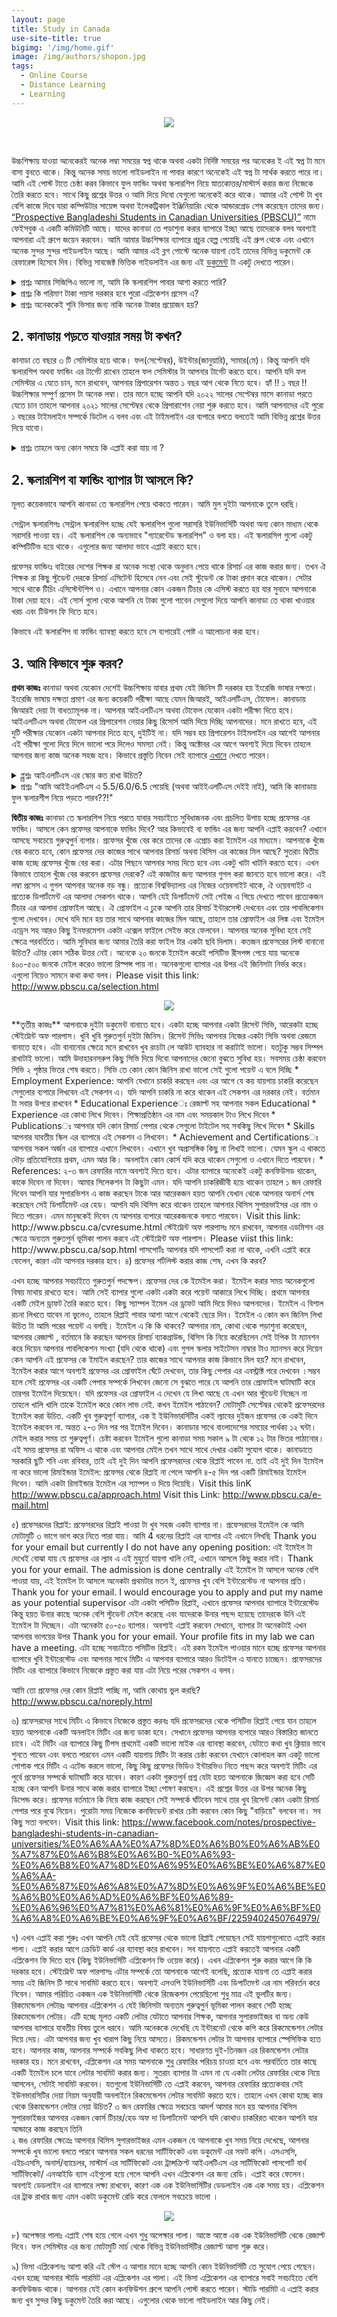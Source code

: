 ```yaml
---
layout: page
title: Study in Canada
use-site-title: true
bigimg: '/img/home.gif'
image: /img/authors/shopon.jpg
tags:
  - Online Course
  - Distance Learning
  - Learning
---
```



<p align="center">
  <img  src="/img/canada.png">
</p>
<!-- ![Online Course](/img/online_resized.jpg)<br/> -->
<br/>

উচ্চশিক্ষায় যাওয়া অনেকেরই অনেক লম্বা সময়ের স্বপ্ন থাকে অথবা একটা নির্দিষ্ট সময়ের পর অনেকের ই এই স্বপ্ন টা মনে বাসা বুনতে থাকে। কিন্তু অনেক সময় ভালো গাইডলাইন না পাবার কারণে অনেকেই এই স্বপ্ন টা সার্থক করতে পারে না। আমি এই পোস্ট টাতে চেষ্ঠা করব কিভাবে ফুল ফান্ডিং অথবা স্কলারশিপ নিয়ে স্নাতকোত্তর/মাস্টার্স করার জন্য নিজেকে তৈরি করতে হবে। সাথে কিছু প্রশ্নের উত্তর ও আমি দিয়ে দিবো যেগুলো অনেকেই করে থাকে। আমার এই পোস্ট টা খুব বেশি কাজে দিবে যারা কম্পিউটার সায়েন্স অথবা ইলেকট্রিকাল ইঞ্জিনিয়ারিং থেকে আন্ডারগ্রেড শেষ করেছেন তাদের জন্য। [“Prospective Bangladeshi Students in Canadian Universities (PBSCU)”](https://www.facebook.com/groups/BSAAC) নামে ফেইসবুক এ একটি কমিউনিটি আছে। যাদের কানাডা তে পড়াশুনা করার ব্যাপারে ইচ্ছা আছে তাদেরকে বলব অবশ্যই আপনারা এই গ্রুপে জয়েন করবেন। আমি আমার উচ্চশিক্ষার ব্যাপারে প্রচুর হেল্প পেয়েছি এই গ্রুপ থেকে এবং এখানে অনেক সুন্দর সুন্দর গাইডলাইন আছে। আমি আমার এই ব্লগ পোস্টে অনেক যায়গা তেই তাদের বিভিন্ন ডকুমেন্ট কে রেফারেন্স হিসেবে দিব। বিভিন্ন সাবজেক্ট ভিত্তিক গাইডলাইন এর জন্য এই [ডকুমেন্ট](http://www.pbscu.ca/graduate.html) টা একটু দেখতে পারেন। 

<details>
<summary>প্রশ্নঃ আমার সিজিপিএ ভালো না, আমি কি স্কলারশিপ পাবার আশা করতে পারি? 
</summary>
<p>This portion has been written by Dr. Abdullah Al Maruf (University of Toronto). Collected from <a href="http://www.pbscu.ca/faq.html">PBSCU</a>. </p> 
গ্রুপ এ প্রতিদিন ই কিছু কমন প্রশ্ন আসে, যেমনঃ
<ul>
<li> আমার CGPA কম, আমি কি কানাডাতে ফান্ড সহ পড়তে পারবো না? </li>
<li> আমার কোন পাব্লিসড পেপার নেই, আমি কি কানাডাতে ফান্ড সহ পড়তে পারবো না?</li>
</ul>

<p> এই প্রশ্ন গুলির উত্তর আমি খুব সর্ট এ বুজিয়ে বলবো। আশা করি এই পোস্ট পড়ার পর এই বিষয়ে আপনাকে আর পোস্ট দিতে হবে না।  এই পোস্টটি বাংলা এবং English দুইটা ভাষা ব্যাবহার করে লেখা। বাংলা বানান ভুল থাকতে পারে। </p>
<p>What makes you a perfect candidate for a graduate student position (funded and thesis-based) in Canada?</p>
<ol>
<li>CGPA:</li>
এইটা খুব একটা জরুরী বিষয় না আবার ফেলে দেয়ার মতোও না। যে স্টুডেন্টটা দিন রাত কষ্ট করে ভালো CGPA তুলেছে, আর যে তুলতে পারে নাই তাদের একদম সেইম ভাবা ঠিক না। ভালো CGPA থাকলে প্রোফেসররা বুঝে আপনি গ্রাড স্টুডেন্ট কোর্সওয়ার্ক এ ভালো করবেন। কোর্সওয়ার্ক নর্থ অ্যামেরিকা এর গ্রাড লেভেল এ অনেক গুরুত্বপূর্ণ। আপনি যেয়ে কোর্স এ ফেল করলে আপনার যেমন লজ্জা প্রোফেসার এর ও একই রকম লজ্জা। 
তবে এই বিষয় এ কিছু টিপস মেনে চলুনঃ 
<ul>
<li> In Bangladesh, different universities use different grading systems (% is not the same). Universities in Canada, use their own system (which they do not disclose always) to calculate your CGPA. Generally, if you have a CGPA 3.0 out of 4.0 scare, you are good to go. </li>
<li> CGPA 3.0 is same as CGPA 4.0, if you do not have any other qualifications (which I will be discussing next).</li>
<li> Some of you may have a low CGPA like 2.5-2.9. This can happen and this low CGPA does not disqualify you to apply for a funded, thesis-based program. If you have a low CGPA, read the next part of this writing. >> If you are from the marks-based program, a first-class (more than) 60% is good enough.</li>
</ul>
<li>রিসার্চ প্রোফ্রাইল </li>
আপনি যদি গবেষণা করতে চান, একটি Cut-Off CGPA (ধরেন ৩.০) এর পর প্রোফেসর বা ভর্তি কমিটি আপনার CGPA নিয়ে আর গুতাবে না। আপনাকে সে টাকা দেবে গবেষণা করার জন্য তাই তার নেক্সট টার্গেট থাকবে আপনি তার গ্রুপ এ কতোটা কার্যকরী হবেন। অনেক প্রফেসার experienced স্টুডেন্ট চায়, কারন এতে দ্রুতি তার কাজ আগাবে। আবার অনেকে একদম ফ্রেশ (কাজ করতে সদা উৎসাহী) খুজে বেড়ায়। কারন ফ্রেশরা বেশি কথা না বলে বেশি কামলা দেবে।
এই বিষয় এ কিছু টিপস মেনে চলুনঃ <br/>
    <ul>
        <li> আপানার যদি সুপার প্রোফাইল না হয়, তবে সরাসরি ফাইল সাবমিট করে কোন লাভ নাই। (তবে অনেক প্রোগ্রাম সরাসরি আপ্পলাই করতে বলে, কিন্তু তাদের সংখ্যা নগণ্য। </li>
        <li> প্রফেসার মেনেজ করুন। কিভাবে ইমেইল করবেন গ্রুপ এ এই বেপারে ফাইল আছে, পড়ুন। প্রোফেসার কাছে আপানার দুইটা জিনিশ খুব গুরুত্বপূর্ণ - এই স্টুডেন্ট তাকে উদ্দেশ্য করে ইমেইলটা করেছে নাকি গণ মেইল! দ্বিতীয়ত, স্টুডেন্ট টা কি পরিমান প্রফ এর ফিল্ড এ কাজ করেছে বা তার ফিল্ড এ কাজ করতে highly motivated কিনা। </li>
        <li> Research experience does not mean published papers. In you CV, you must mention what type of research that you did, what techniques that you know and what research output is published or in progress (e.g., is there any paper that you submitted, any conference paper, any thing that you wrote by yourself that reflects your writing skills?). A fully published paper is not necessary for admission.</li>
        <li> Scientific Writing skill in English is very important. You could be a very good writer in English but scientific writing is not the same as general writing. Your e-mail and SOPs will reflect that skills - How to communicate with an academic researcher. "Hi Bro" should definitely be avoided. An IELTS score (whether university requires it or not or more than 7.5 will impress a professor whose work needs a good English writer). </li>
        <li> If you do not have any research experience, try convincing professors by showing your motivation to the field. In this case, your concept must be clear during e-mail conversations as well as skype interviews. >> Over-qualification is a problem. Most professors will not consider someone for a M.Sc. with a PhD level experiences. Because they know these people may be difficult to control. </li>
    </ul>
</ol>
শেষ কথা হল, "২" টা খুব গুরুত্বপূর্ণ। "২" তে ভালো করে আপনি low CGPA সমস্যা দূর করতে পারবেন। 
N.B. Whether you graduated from a public or a private university, does not matter for thesis-based research. 
</details>

<details>
<summary>প্রশ্নঃ কি পরিমাণ টাকা পয়সা দরকার হবে পুরো এপ্লিকেশন প্রসেস এ? 
</summary>
আমি একটা মোটামুটি একটা সারাংশ দিচ্ছি সম্পুর্ন খরচের <br/>
1. আইএলটিএসঃ ১৯০০০ টাকা <br/>
2. এপ্লিকেশন খরচঃ ৯০০০ টাকা, যদি ৫ টা ইউনিভার্সিটি তে এপ্লাই করেন তাহলে ৪৫০০০ টাকা <br/>
3. ভিসা এপ্লিকেশন খরচঃ ১৫০০০ টাকা <br/>
4. ডকুমেন্ট পাঠানো + ভিসার ডকুমেন্ট প্রিপারেশন বাবদ খরচঃ ১০০০০ টাকা <br/>
5. মোট খরচঃ ১৯০০০ + ৪৫০০০ + ১৫০০০ + ১০০০০ = ৮৯ হাজার টাকা <br/>
হ্যাঁ, পরিমাণ টা একটু বেশি অনেকের জন্য। কিন্তু প্রসেস শুরু করার আগে এরকম একটা এমাউন্ট নিজের হাতে রেখে নেয়াটা ভালো। খরচ টা এক্স্যাক্ট না, শুধু মাত্র আপনাদের একটা আইডিয়া দেয়ার জন্য। <br/>
</details>

<details>
<summary>প্রশ্নঃ অনেককেই শুনি ভিসার জন্য নাকি অনেক টাকার প্রয়োজন হয়?  
</summary>
আপনি যদি সম্পুর্ন ফান্ডেড হন, তারপরো মাঝে মাঝে আপনার ৬-৭ লক্ষ টাকার একটা ব্যাঙ্ক একাউন্ট দেখাতে হয়। এটার ব্যাপারে এই [ডকুমেন্ট](https://www.facebook.com/notes/prospective-bangladeshi-students-in-canadian-universities/how-to-show-funding-for-student-visa/2013373195614590) এ খুব ভালো জানতে পারবেন। 
</details>





## 2. কানাডায় পড়তে যাওয়ার সময় টা কখন?

কানাডা তে বছরে ৩ টি সেমিস্টার হয়ে থাকে। ফল(সেপ্টেম্বর), উইন্টার(জানুয়ারি), সামার(মে)। কিন্তু আপনি যদি স্কলারশিপ অথবা ফান্ডিং এর টার্গেট রাখেন তাহলে ফল সেমিস্টার টা আপনার টার্গেট করতে হবে। আপনি যদি ফল সেমিস্টার এ যেতে চান, মনে রাখবেন, আপনার প্রিপারেশন অন্তত ১ বছর আগ থেকে নিতে হবে। হ্যাঁ !! ১ বছর !! উচ্চশিক্ষার সম্পুর্ণ প্রসেস টা অনেক লম্বা। তার মানে হচ্ছে আপনি যদি ২০২২ সালের সেপ্টেম্বর মাসে কানাডা পরতে যেতে চান তাহলে আপনার ২০২১ সালের সেপ্টেম্বর থেকে প্রিপারাশেন নেয়া শুরু করতে হবে। আমি আপনাদের এই পুরো ১ বছরের টাইমলাইন সম্পর্কে ডিটেল এ বলব এবং এই টাইমলাইন এর ব্যপারে বলতে বলতেই আমি বিভিন্ন প্রশ্নের উত্তর দিয়ে যাবো। 

<details>
<summary>প্রশ্নঃ তাহলে অন্য কোন সময়ে কি এপ্লাই করা যায় না ?  
</summary>
হ্যাঁ, ফল সেমিস্টার বাদে অন্যান্য সেমিস্টার এও আপনি যেতে পারেন, কিন্তু অন্যান্য সেমিস্টার এ ফান্ডিং এর পরিমাণ টা একটু কম থাকে, তাই ফল সেমিস্টার টাই সবচেয়ে ভালো। 
</details>

## 2. স্কলারশিপ বা ফান্ডিং ব্যাপার টা আসলে কি? 
মূলত কয়েকভাবে আপনি কানাডা তে স্কলারশিপ পেয়ে থাকতে পারেন। আমি মুল দুইটা আপনাকে তুলে ধরছি।

সেন্ট্রাল স্কলারশিপঃ সেন্ট্রাল স্কলারশিপ হচ্ছে যেই স্কলারশিপ গুলো সরাসরি ইউনিভার্সিটি অথবা অন্য কোন মাধ্যম থেকে সরাসরি পাওয়া হয়। এই স্কলারশিপ কে অন্যভাবে "গ্যারেন্টেড স্কলারশিপ" ও বলা হয়। এই স্কলারসিপ গুলো একটু কম্পিটিটিভ হয়ে থাকে। এগুলোর জন্য আলাদা ভাবে এপ্লাই করতে হবে।  

প্রফেসর ফান্ডিংঃ বাইরের দেশের শিক্ষক রা অনেক সংস্থা থেকে অনুদান পেয়ে থাকে রিসার্চ এর কাজ করার জন্য। তখন ঐ শিক্ষক রা কিছু স্টুডেন্ট দেরকে রিসার্চ এসিটেন্ট হিসেবে নেন এবং সেই স্টুডেন্ট কে টাকা প্রদান করে থাকেন। সেটার সাথে থাকে টিচিং এসিস্টেন্টশিপ ও। এখানে আপনার কোন একজন টিচার কে এসিস্ট করতে হয় যার সুবাদে আপনাকে টাকা দেয়া হবে। এই সোর্স গুলো থেকে আপনি যে টাকা গুলো পাবেন সেগুলো দিয়ে আপনি কানাডা তে থাকা খাওয়ার খরচ এবং টিউশন ফি দিতে হবে।  

কিভাবে এই স্কলারশিপ বা ফান্ডিং ব্যাবস্থা করতে হবে সে ব্যপারেই পোষ্ট এ আলোচনা করা হবে। 

## 3. আমি কিভাবে শুরু করব?

**প্রথম কাজঃ** কানাডা অথবা যেকোন দেশেই উচ্চশিক্ষায় যাবার প্রথম যেই জিনিস টি দরকার হয় ইংরেজি ভাষার দক্ষতা। ইংরেজি ভাষায় দক্ষতা প্রমাণ এর জন্য কয়েকটি পরীক্ষা আছে যেমন জিআরই, আইএলটিএস, টোফেল। কানাডায় জিআরই দেয়া টা বাধত্যামূলক না। আপনার আইএলটিএস অথবা টোফেল যেকোন একটা পরীক্ষা দিতে হবে। আইএলটিএস অথবা টোফেল এর প্রিপারেশন নেয়ার কিছু রিসোর্স আমি দিয়ে দিচ্ছি আপনাদের। মনে রাখতে হবে, এই দুটি পরীক্ষার যেকোন একটা আপনার দিতে হবে, দুইটিই না। যদি সম্ভব হয় প্রিপারেশন টাইমলাইন এর আগেই আপনার এই পরীক্ষা গুলো দিয়ে দিলে ভালো পরে দিলেও সমস্যা নেই। কিন্তু অক্টোবর এর আগে অবশ্যই দিয়ে দিবেন তাহলে আপনার জন্য কাজ অনেক সহজ হবে। কিভাবে প্রস্তুতি নিবেন সেই ব্যাপারে [এখানে](http://www.pbscu.ca/ieltsgre.html
) দেখতে পারেন।  

<details>
<summary>প্প্রশ্নঃ আইএলটিএস এর স্কোর কত রাখা উচিত? 

</summary>
ভালো ইউনিভারসিটি গুলোতে এডমিশন পেতে চাইলে কমপক্ষে ৭.০ রাখা উচিত। সাথে অবশ্যই কোন ব্যান্ড এ ৬.৫ এর কম পাওয়া যাবে না। বিভিন্ন ইউনিভারসিটির বিভিন্ন ধরনের রিকুয়ারমেন্ট থাকে। ওয়েবসাইট এ গেলেই পেয়ে যাবেন।  
</details>

<details>
<summary>প্রশ্নঃ "আমি আইইএলটিএস এ 5.5/6.0/6.5 পেয়েছি (অথবা আইইএলটিএস দেইই নাই), আমি কি কানাডায় ফুল স্কলারশীপ নিয়ে পড়তে পারব??!" </summary>

<p>
This portion has been written by Rakib Hussain, Master of Arts, Communications, Mount Saint Vincent University. Collected from <a href="http://www.pbscu.ca/faq.html">PBSCU</a>. </p>
<p>এডুকেশান এজেন্সিগুলা (পড়ুন দালাল) গুলা যতগুলা সর্বনাশ করসে তার মধ্যে সবচাইতে বড় সর্বনাশ, আমার মতে, হইল মানুষের মানসিকতার বারটা বাজানো। এদের প্রায় সব অ্যাডে থাকে "কানাডায়/আমেরিকায় স্কলারশিপসহ উচ্চশিক্ষা", আইইএলটিএস ছাড়া কানাডায় উচ্চশিক্ষা। আমার বিশ্বাস যারা উপরের প্রশ্নটা করে তারা এইসব দালালের অ্যাড দেখেই করে। ভাই, কে না চায় আরাম করে বসে বসে কানাডার মত দেশে একটা ১০০% স্কলারশিপ ম্যানেজ করে ফেলতে?! :P কিন্তু আগে বলেন তো, এতই সোজা? </p>

<p>অফেন্ড করার জন্যে বলতেসি না। এই ধরণের প্রশ্ন করার আগে নিজের পার্সোনাল অ্যাসেসমেন্ট একটু করেন। আপনি কি হয়ে গেসেন প্রিয় ভাই/বোন? আপনি লাইফে এমন কি করে উলটায়ে ফেলসেন যে একটা ইউনিভার্সিটি আপনার ৭০,০০০ ডলার এভারেজে টিউশান ফী মাফ করে দিবে? আপনার কি অ্যাচিভমেন্ট আছে একটা ইউনিভার্সিটি ডিগ্রী (মাস্টার্স এপ্লিক্যান্টদের জন্যে) আর গিপিএ পাইপ (ব্যাচেলর এপ্লিক্যান্টদের জন্যে) বাদে? আপনার আইএইএলটিএস এ নাই চোখে পড়ার মত স্কোর, আপনি জিআরই/জিম্যাট দিতে চান না কারণ অনেক কঠিন, আপনার নাই প্রফেশনাল এক্সপেরিয়েন্স, নাই রিলেভেন্ট এক্সট্রা কারিকুলার অ্যাকটিভিটিজ! আপনারে কি চেহারা দেখে স্কলারশিপ দিবে? </p>

<p>আমার এক জুনিয়র ইউএসএতে ফুল স্কলারশীপ নিয়ে পড়তে গেসে। এই ছেলে এমন প্রশ্ন করে নাই কোন গ্রুপে। সে গুগল করে করে দেখসে স্কলারশীপ যারা পায় তাদের এভারেজ প্রোফাইল। তারপরে নিজের প্রফাইল বিল্ড করসে। আইইএলটিএস এ হাই স্কোর তুলসে, স্যাট দিসে। পুরা কলেজ লাইফ জুড়ে একটার পরে একটা কম্পিটিশানে চ্যাম্পিয়ন হইসে। টিচারদের সাথে খাতির করে স্ট্রং রেকমেন্ডেশান পাইসে। প্রফাইল বিল্ড হবার পরে ইউনিভার্সিটিতে মেইল করসে, এপ্লাই করসে। তারপরে রেজাল্ট পাইসে। দুই/আড়াই বছরের টার্গেট রেখে ছেলেটা খাটসে।</br>
এই গ্রুপে অনেক সিনিয়র আছেন যারা ফুল ফান্ডিং এ মাস্টার্স করতে গেসেন। তাদের প্রফাইল দেখেন হল অফ ফেইমে। কোন না কোন একটা দিকে তারা সেই লেভেলের সাকসেসফুল। কেউ হয়ত জিআরই দেয় নাই, আইইএলটিএস এ সাড়ে ছয় কিন্তু তার রিসার্চ এক্সপেরিয়েন্স আউটস্ট্যান্ডিং। ইউনিভার্সিটি তারে ফুল ফান্ড দিয়ে নিয়ে গেছে জামাই আদর করে। এইগুলা হইসে ফলো করার জিনিস।</p>

<p>ভাই, কানাডার ইউনিভার্সিটি স্কলারশিপ কেন দিবে? তারা দিবে যদি মনে করে আপনি সেইটার যোগ্য। আপনি ফিউচারে পাশ করে ফাটায়ে ফেলবেন আর তাদের ইউনিভার্সিটির রেপুটেশান বাড়বে। আপনারে ফান্ডিং কেন দিবে? যদি মনে করে আপনি ইউনিভার্সিটিতে রিসার্চ করে ফাটায়ে দিবেন, যাতে করে ইউনিভার্সিটির রেপুটেশান বাড়বে। এছাড়া আর কোন কারণ নাই।</p>

<p>এইধরণের প্রশ্ন আমার কাছে বেশিরভাগ সময়ে আজাইরা লাগে। আমার বিশ্বাস বেশিরভাগ সিনিয়রের কাছেও বিরক্ত লাগে। তারা জাস্ট ইগনোর করে যায় কারণ তারা ব্যস্ত। কিন্তু আমরা ছোটখাট মানুষজন গ্রুপে মানুষকে হেল্প করার নিয়ত করে ঢুকে যদি দেখি পরপর তিন চারটা পোস্ট এইরকম উদ্ভট প্রশ্ন সহ যাদের প্রোফাইলে দেয়া আইআইটিতে অধ্যয়নরত, ওয়ার্ক্স এট ফেইসবুক অথবা বাপের হোটেলে খাই, তাইলে তো মেজাজ খারাপ হবারই কথা।</p>

<p>এখন হ্যাঁ, কেউ যদি বলে, "I got 7.5/+ in IELTS, above 85% in SAT, excellent ECA profile and other activities. Which university I should target to get partial/full scholarship in XXX subject?" তাইলে জিনিসটা ভ্যালিড। অথবা "Bachelor CGPA 3.xx, IELTS x.xx, research exp x years. I am interested in XXX subject. Do you think I can manage funding with this profile or I have to add more?" তাইলে এইটা একটা ভ্যালিড প্রশ্ন। সবাই লাফায়ে আসবে আনসার দিতে।</p>

<p>আপনার পকেটে টাকা আছে ২০,০০০। আপনি আইফোন এক্স কিনতে চান! এখন জিজ্ঞেস করতে পারেন যে আপনার ঠিক কত টাকা আরো লাগবে আইফোন এক্স কিনতে অথবা আইফোন এক্স বাদে অন্য কি কি ফোন আছে যেইটা এই টাকায় কেনা যায়? "আমার কাছে ২০,০০০ টাকা আছে, আমি কি আইফোন এক্স কিনতে পারব?"- প্রশ্নটা কেমন শোনায়?</p>

<p>পোস্টটা দেয়ার একটাই উদ্দেশ্য, স্কলারশিপ/ফান্ডিং এর ব্যাপারে যেই মিসকনসেপশান তৈরি হয়ে গেছে অলরেডি সেইটা ক্লিয়ার করা। "স্কলারশীপ/ফান্ডিং সহ উচ্চশিখ্যা, আপনি কোয়ালিফাইড হন বা না হন"- এইটাই দালালদের ট্র্যাপ। যেই জিনিস আপনি ডিসার্ভ করেন না, সেইটা যদি কেউ আপনারে একদম মুড়ির মত বিলায়ে দিতে আসে তাইলে সেইটা একটা ফাঁদ। আপনাকে তার জন্যে আগে জানতে হবে যে আপনি কোন লেভেলে আছেন। কানাডা/নর্থ আমেরিকা/ইয়োরোপ/অস্ট্রেলিয়াতে যাওয়া সবার স্বপ্ন। কিন্তু তারাই যায় যাদের বাপের একগাদা টাকা আছে অথবা তারাই যায় যারা লম্বা সময় ধরে ট্যাকটিকালি চিন্তা করে প্রিপারেশান নেয়।</p>

<p>একজন মানুষ দুই বছর ধরে প্রিপারেশান নিসে ফুল ফান্ডিং পাওয়ার আশায়, রাতের পর রাত জেগে পড়াশুনা করসে, কেউ কেউ চাকরি ছেড়ে পড়াশুনা করসে যেন প্রফেসর তার প্রফাইল দেখে ইমেইলের রিপ্লাই দিতে বাধ্য হয়। আর আপনি উইদাউট প্রিপারেশান এসে গরম ভাত খাইতে চাচ্ছেন, এই মাইন্ডসেট থেকে বাইর হন প্লীজ </p>

<p>(কিছু ক্ষেত্রে আপনার প্যারেন্টদের ও বের করেন)। দালালরা ঠিক এই অ্যাকিলিস হিলেই হিট করে!!! </p>

<p>আপনার প্রিপারেশান স্টার্ট করতে পারেন গ্রুপ ফাইল সেকশান দিয়ে। একবার এইটা পড়লে আর এইধরণের প্রশ্ন করা লাগবে না। http://www.pbscu.ca </p>

<p>কেউ অফেন্ডেড হয়ে গেলে কিছু করার নাই। আপনার ভালর জন্যেই বলা! এইসব গাধাগরু মার্কা প্রশ্ন শুধু আপনার ক্ষতি করবে না, যেই ছেলে মেয়ে ইন্টার ফার্স্ট ইয়ারে কিন্তু এই গ্রুপের মেম্বার হয়ে ফিউচার প্ল্যানিং করতেসে, তার মাইন্ডসেটেই ইম্প্যাক্ট করবে।
বুঝে শুনে প্রশ্ন করলে রাতের ২/৩টা বাজেও আনসার পাবেন :P প্রমিজ! বেস্ট অফ লাক ফর ইয়োর এক্সপ্লোরেশান! </p>
</details>


**দ্বিতীয় কাজঃ** কানাডা তে স্কলারশিপ নিয়ে পরতে যাবার সবচাইতে  সুবিধাজনক এবং প্রচলিত উপায় হচ্ছে প্রফেসর এর ফান্ডিং। আসলে কেন প্রফেসর আপনাকে ফান্ডিং দিবে? আর কিভাবেই বা ফান্ডিং এর জন্য আপনি এপ্লাই করবেন?
এখানে আসছে সবচেয়ে গুরুত্বপুর্ন ব্যপার। প্রফেসর খুঁজে বের করে তাদের কে এপ্রোচ করা ইমেইল এর মাধ্যমে। আপনাকে খুঁজে বের করতে হবে, কোন প্রফেসর দের কাজের সাথে আপনার রিসার্চ অথবা থিসিস এর কাজের মিল আছে? সুতরাং দ্বিতীয় কাজ হচ্ছে প্রফেসর খুঁজে বের করা। এটার পিছনে আপনার সময় দিতে হবে এবং একটু খাটা খাটনি করতে হবে। এখন কিভাবে তাহলে খুঁজে বের করবেন প্রফেসর দেরকে? এই কাজটার জন্য আপনার গুগল করা জানতে হবে ভালো করে। এই লম্বা প্রসেস এ গুগল আপনার অনেক বড় বন্ধু।  প্রত্যেক বিশ্ববিদ্যালয় এর নিজের ওয়েবসাইট থাকে, ঐ ওয়েবসাইট এ প্রত্যেক ডিপার্টমেন্ট এর আলাদা সেকশন থাকে। আপনি যেই ডিপার্টমেন্ট সেই পেইজ এ গিয়ে দেখতে পাবেন প্রত্যেকজন টিচার এর আলাদা প্রোফাইল আছে। ঐ প্রোফাইল এ ঢুকে আপনি তার রিসার্চ ইন্টারসেস্ট দেখবেন এবং তার পাবলিকেশন গুলো দেখবেন। দেখে যদি মনে হয় তার সাথে আপনার কাজের মিল আছে, তাহলে তার প্রোফাইল এর লিঙ্ক এবং ইমেইল এড্রেস সহ আরও কিছু ইনফরমেশন একটা এক্সেল ফাইলে সেইভ করে ফেলবেন। আপনার অনেক সুবিধা হবে সেই ক্ষেত্রে পরবর্তিতে। আমি সুবিধার জন্য আমার তৈরি করা ফাইল টার একটা ছবি দিলাম। কতজন প্রফেসরের লিস্ট বানানো উচিত? এটার কোন সঠিক উত্তর নেই। অনেকে ২০ জনকে ইমেইল করেই পসিটিভ রীসপন্স পেয়ে যায় অনেকে ৪০০-৫০০ জনকে মেইল করেও ভালো রিস্পন্স পায় না। অনেকগুলো ব্যাপার এর উপর এই জিনিসটা নির্ভর করে। এগুলো নিয়েও সামনে কথা কথা বলব। Please visit this link: http://www.pbscu.ca/selection.html

<p align="center">
  <img  src="/img/cana_1.png">
</p>
**তৃতীয় কাজঃ** আপনাকে দুইটা ডকুমেন্ট বানাতে হবে। একটা হচ্ছে আপনার একটা রিসেন্ট সিভি, আরেকটা হচ্ছে স্টেইট্মেন্ট অফ পারপাস। খুবি খুবি গুরুতপুর্ন দুইটা জিনিস। 
রিসেন্ট সিভিঃ আপনার নিজের একটা সিভি অথবা রেজমে বানাতে হবে। এটা বানানোর ক্ষেত্রে মনে রাখবেন খুব রংচটা লে আউট ব্যাবহার না করাটাই ভালো। যতটুকু সম্ভব সিম্পল রাখাটাই ভালো। আমি উদাহারনসরুপ কিছু সিভি দিয়ে দিবো আপনাদের জেনো বুঝতে সুবিধা হয়। সবসময় চেষ্ঠা করবেন সিভি ২ পৃষ্ঠার ভিতর শেষ করতে।  সিভি তে কোন কোন জিনিস রাখা ভালো সেই গুলো পয়েন্ট এ বলে দিচ্ছি 
* Employment Experience: আপনি যেখানে চাকরি করছেন এবং এর আগে যে কয় যায়গায় চাকরি করেছেন সেগুলোর ব্যপারে লিখবেন এই সেকশন এ। যদি আপনি চাকরি না করে থাকেন এই সেকশন এর দরকার নেই। বর্তমান টা সবার উপরে রাখবেন 
* Educational Experienceঃ রেজাল্ট সহ আপনার সকল Educational * Experience এর কোথা লিখে দিবেন। শিক্ষাপ্রতিষ্ঠান এর নাম এবং সময়কাল টাও লিখে দিবেন  
* Publicationsঃ আপনার যদি কোন রিসার্চ পেপার থেকে সেগুলো টাইটেল সহ সবকিছু লিখে দিবেন  
* Skills আপনার যাবতীয় স্কিল এর ব্যাপারে এই সেকশন এ লিখবেন। 
* Achievement and Certificationsঃ আপনার সকল অর্জন এর ব্যাপারে এখানে লিখবেন। এখানে খুব অপ্রাসঙ্গিক কিছু না লিখাই ভালো। যেমন স্কুল এ থাকতে দৌড় প্রতিযোগিতায় প্রথম, এমন আর কি। অনলাইন কোন কোর্স যদি করে থাকেন সেগুলো ও এখানে দিতে পারবেন। 
* References: ২-৩ জন রেফারির নামে অবশ্যই দিতে হবে। এটার ব্যাপারে অনেকেই একটু কনফিউসড থাকেন, কাকে দিবেন না দিবেন। আমার সিলেকশন টা কিছুটা এমন। যদি আপনি চাকরিজীবী হয়ে থাকেন তাহলে ১ জন রেফারি দিবেন আপনি যার সুপারভিশন এ কাজ করছেন টাকে আর আরেকজন হয়ত আপনি যেখান থেকে আপনার অনার্স শেষ করেছেন সেই ডিপার্টমেন্ট এর হেড। আপনি যদি থিসিস করে থাকেন তাহলে আপনার থিসিস সুপারভাইসর এর নাম ও দিতে পারেন। এমন মানুষকেই দিবেন যে আপনার ব্যপারে আরেকজনকে বলতে পারবেন। 
Visit this link: http://www.pbscu.ca/cvresume.html
স্টেইট্মেন্ট অফ পারপাসঃ মনে রাখবেন, আপনার এডমিশন এর ক্ষেত্রে অন্যতম গুরুতপুর্ন ভূমিকা পালন করবে এই স্টেইট্মেন্ট অফ পারপাস। Please viist this link: http://www.pbscu.ca/sop.html
পাসপোর্টঃ আপনার যদি পাসপোর্ট করা না থাকে, এখনি এপ্লাই করে ফেলেন, কারণ এটা আপনার দরকার হবে।
৪) প্রফেসর শর্টলিস্ট করার কাজ শেষ, এখন কি করব? 

এখন হচ্ছে আপনার সবচাইতে গুরুতপুর্ন পদক্ষেপ। প্রফেসর দের কে ইমেইল করা। 
ইমেইল করার সময় অনেকগুলো বিষয় মাথায় রাখতে হবে। আমি সেই ব্যাপার গুলো একটা একটা করে পয়েন্ট আকারে লিখে দিচ্ছি।
প্রথমে আপনার একটি মেইল ড্রাফট তৈরি করতে হবে। কিছু স্যাম্পল ইমেল এর ড্রাফট আমি দিয়ে দিবও আপনাদের। ইমেইল এ বিশাল রচনা লিখতে যাবেন না ভুলেও, তাহলে রিপ্লাই পাবার আশা আগে থেকেই ছেরে দিন। ইমেইল এ কোন কন জিনিস লিখা উচিত টা আমি পরের পয়েন্ট এ বলছি।
ইমেইল এ কি কি থাকবে?
আপনার নাম, কোথা থেকে পড়াশুনা করেছেন, আপনার রেজাল্ট , বর্তমানে কি করছেন 
আপনার রিসার্চ ব্যাকগ্রাউন্ড, থিসিস কি নিয়ে করেছিলেন সেই টপিক টা ম্যানশন করে দিয়েন
আপনার পাবলিকেশন সংখ্যা (যদি থেকে থাকে) এবং গুগল স্কলার সাইটেসন নাম্বার টাও ম্যানসন করে দিয়েন
কেন আপনি এই প্রফেসর কে ইমাইল করছেন? তার কাজের সাথে আপনার কাজ কিভাবে মিল হয়? মনে রাখবেন, ইমেইল করার আগে অবশ্যই প্রফেসর এর প্রোফাইল ঘেঁটে দেখবেন, তার কিছু পেপার এর এবস্ট্রাক্ট পরে দেখবেন ।সম্ভব হলে সেই প্রফেসর এর একটি পেপার সম্পর্কে লিখবেন জেনো সে বুঝতে পারে যে আপনি তার প্রোফাইল ঘাটাঘাটি করে তারপর ইমেইল দিয়েছেন।
যদি প্রফেসর এর প্রোফাইল এ দেখেন যে লিখা আছে যে এখন আর স্টুডেন্ট নিচ্ছেন না তাহলে খালি খালি তাকে ইমেইল করে কোন লাভ নেই. 
কখন ইমেইল পাঠাবেন? 
মোটামুটি সেপ্টেম্বর থেকেই প্রফেসরদের ইমেইল করা উচিত. 
একটি খুব গুরুত্বপূর্ণ ব্যাপার, এক ই ইউনিভারর্সিটির একই ল্যাবের দুইজন প্রফেসর কে একই দিনে ইমেইল করবেন না. অন্তত ২-৩ দিন পর পর ইমেইল দিবেন। 
কানাডার সাথে বাংলাদেশের সময়ের পার্থক্য ১২ ঘন্টা।  মেইল করার সময় তা গুরুত্বপূর্ণ। চেষ্টা করবেন ইমেইল গুলো কানাডা সময় সকাল ৯ টা থেকে ১২ টার ভিতর পাঠানোর। এই সময় প্রফেসর রা অফিস এ থাকে এবং আপনার মেইল তখন সাথে সাথে দেখার একটা সুযোগ থাকে। 
কানাডাতে সরকারি ছুটি শনি এবং রবিবার, তাই এই দুই দিন আপনি প্রফেসরদের থেকে রিপ্লাই পাবেন না. তাই এই দুই দিন ইমেইল না করে ভালো 
রিমাইন্ডার ইমেইল: 
প্রফেসর থেকে রিপ্লাই না পেলে আপনি ৪-৫ দিন পর একটি রিমাইন্ডার ইমেইল দিবেন। আমি একটা রিমাইন্ডার ইমেইল এর স্যাম্পল ও দিয়ে দিয়েছি।
Visit this linK http://www.pbscu.ca/approach.html
Visit this Link:  http://www.pbscu.ca/e-mail.html


৫) প্রফেসরদের রিপ্লাই: প্রফেসরদের রিপ্লাই পাওয়া টা খুব সহজ একটা ব্যাপার না। প্রফেসরদের ইমেইল কে আমি মোটামুটি ৩ ভাগে ভাগ করে নিতে পারা যায়। আমি 4 ধরনের রিপ্লাই এর ব্যাপার এই এখানে লিখছি
Thank you for your email but currently I do not have any opening position: এই ইমেইল টা দেখেই বোঝা যায় যে প্রফেসর এর ল্যাব এ এই মুহুর্তে যায়গা খালি নেই, এখানে আসলে কিছু করার নাই। 
Thank you for your email. The admission is done centrally এই ইমেইল টা আসলে অনেক বেশি পাওয়া যায়, এই ইমেইল টা আসলে অনেকটা প্রথমটার মতন ই, প্রফেসর খুব বেশি ইন্টারেস্টেড না আপনার প্রতি। 
Thank you for your email. I would encourage you to apply and put my name as your potential supervisor  এটা একটা পসিটিভ রিপ্লাই, এখানে প্রফেসর আপনার ব্যাপারে ইন্টারেস্টেড কিন্তু হয়ত উনার কাছে অনেক বেশি স্টুডেন্ট মেইল করেছে এবং যাদেরকে উনার পছন্দ হয়েছে তাদেরকে উনি এই ইমেইল টা দিচ্ছেন। এটা অনেকটা ৫০-৫০ ব্যাপার। অবশ্যই এপ্লাই করবেন সেখানে, ব্যাপার টা অনেকটাই এখন আপনার ভাগয়ের উপর
Thank you for your email. Your profile fits in my lab we can have a meeting. এটা হচ্ছে সবচাইতে পসিটিভ রিপ্লাই। এই রকম ইমেইল পাওয়ার মানে হচ্ছে প্রফেসর আপনার ব্যাপারে খুবি ইন্টারেস্টেড এবং আপনার সাথে মিটিং এ আপনার ব্যাপারে আরও ডিটেইল এ যানতে চাচ্ছেন। প্রফেসরদের মিটিং এর ব্যাপারে কিভাবে নিজেকে প্রস্তুত করা যায় এটা নিয়ে পরের সেকশন এ বলব। 

আমি তো প্রফেসর দের কোন রিপ্লাই পাচ্ছি না, আমি কোথায় ভুল করছি? 
http://www.pbscu.ca/noreply.html

৬) প্রফেসরদের সাথে মিটিং এ কিভাবে নিজেকে প্রস্তুত করবঃ যদি প্রফেসরদের থেকে পসিটিভ রিপ্লাই পেয়ে যান তাহলে হয়ত আপনাকে একটি অনলাইন মিটিং এর জন্য ডাকা হবে। সেখানে প্রফেসর আপনার ব্যপারে আরও বিস্তারিত জানতে চাবে। এই মিটিং এর ব্যাপারে কিছু টিপস 
প্রথমেই একটি ভালো মাইক এর ব্যাবস্থা করবেন, যেটাতে কথা খুব ক্লিয়ার ভাবে শুনতে পাবেন এবং বলতে পারবেন 
এমন একটি যায়গায় মিটিং টা করার চেষ্ঠা করবেন যেখানে কোলাহল কম 
একটু ভালো পোশাক পরে মিটিং এ এটেন্ড করলে ভালো, কিছু কিছু প্রফেসর ভিডিও ইন্টারভিও নিতে পছন্দ করে
অবশ্যই মিটিং এর পুর্বে প্রফেসর সম্পর্কে ঘাটাঘাটি করে যাবেন। কারণ একটা গুরুতপুর্ন প্রশ্ন যেটা হয়ত আপনাকে জিজ্ঞেস করা হবে সেটি হচ্ছে কেন আপনি উনার সাথে কাজ করার ব্যাপারে ইচ্ছা পোষণ করছেন। এই প্রশ্নের উত্তর এর উপর অনেক কিছু ডিপেন্ড করে। প্রফেসর বর্তমানে কি নিয়ে কাজ করছেন সেই সম্পর্কে ঘাঁটবেন সাথে তার খুব রিসেন্ট কোন একটা রিসার্চ পেপার পরে বুঝে নিয়েন। 
পুরোটা সময় নিজেকে কনফিডেন্ট রাখার চেষ্টা করবেন 
কোন কিছু "বাড়িয়ে" বলবেন না। সব কিছু সত্য বলবেন।
Visit this link: https://www.facebook.com/notes/prospective-bangladeshi-students-in-canadian-universities/%E0%A6%AA%E0%A7%8D%E0%A6%B0%E0%A6%AB%E0%A7%87%E0%A6%B8%E0%A6%B0-%E0%A6%93-%E0%A6%B8%E0%A7%8D%E0%A6%95%E0%A6%BE%E0%A6%87%E0%A6%AA-%E0%A6%87%E0%A6%A8%E0%A7%8D%E0%A6%9F%E0%A6%BE%E0%A6%B0%E0%A6%AD%E0%A6%BF%E0%A6%89-%E0%A6%96%E0%A7%81%E0%A6%81%E0%A6%9F%E0%A6%BF%E0%A6%A8%E0%A6%BE%E0%A6%9F%E0%A6%BF/2259402450764979/

৭) এখন এপ্লাই করা শুরুঃ এখন আপনি যেই যেই প্রফেসর থেকে ভালো রিপ্লাই পেয়েছেন সেই যায়গাগুলোতে এপ্লাই করার পালা। এপ্লাই করার আগে ক্রেডিট কার্ড এর ব্যাবস্থা করে রাখবেন। সব যায়গাতে এপ্লাই করতেই আপনার একটি এপ্লিকেশন ফি দিতে হবে (কিছু ইউনিভার্সিটি এপ্লিকেশন ফি ওয়েভ করে)। এখন এপ্লিকেশন শুরু করার আগে কি কি দরকার হবে। 
 স্টেইট্মেন্ট অফ পারপাসঃ এটার সম্পর্কে তো আপনাকে আগেই বলেছি, প্রত্যেক যায়গা তে এপ্লাই করার সময় এই জিনিস টি সাথে সাবমিট করতে হবে। অবশ্যই এসওপি ইউনিভার্সিটি এবং ডিপার্টমেণ্ট এর নাম পরিবর্তন করে নিবেন। আমার পরিচিত একজন এক ইউনিভার্সিটি থেকে রিজেকশন পেয়েছিলো শুধু মাত্র এই ভুলটির জন্য। 
রিকমেন্ডেশন লেটারঃ আপনার এপ্লিকেশন এ যেই জিনিসটা অন্যতম গুরুত্বপুর্ন ভূমিকা পালন করবে সেটি হচ্ছে রিকমেন্ডেশন লেটার। এটি হচ্ছে মূলত একটি লেটার যেটাতে আপনার শিক্ষক, আপনার সুপারভাইজর বা অন্য কেউ আপনার ব্যাপারে যাবতীয় বিষয় তুলে ধরবে। আমি অনেককে দেখেছি যে ইন্টারনেট থেকে কপি করে রিকমেন্ডেশন লেটার দিয়ে দেয়। এটা আপনার জন্য খুব খারাপ কিছু নিয়ে আসতে। রিকমন্ডেশন লেটার টা আপনার ব্যাপারে স্পেসিফিক হতে হবে। আপনার কাজ, আপনার সম্পর্কে সবকিছু লিখা থাকতে হবে। সাধারণত দুই-তিনজন এর রিকমন্ডেশন লেটার দরকার হয়। মনে রাখবেন, এপ্লিকেশন এর সময় আপনাকে শুধু রেফারির পরিচয় চাওয়া হবে এবং পরবর্তিতে তার কাছে একটি ইমেইল চলে যাবে লেটার সাবমিট করার জন্য। সুতরাং ব্যাপার টা এমন না যে একটা লেটার রেফারির থেকে নিয়ে আসলেন, সেটাই সাবমিট করবেন। যতগুলো ইউনিভার্সিটি তে এপ্লাই করবেন, আপনার রেফারির প্রত্যেকবার সেই ইউনভারসিটির দেয়া নিয়ম অনুযায়ী অনলাইনে রিকমেন্ডেশন লেটার সাবমিট করতে হবে। তাহলে এখন কোথা হচ্ছে কার থেকে রিকমন্ডেশন লেটার নেয়া উচিত? 
৩ জন রেফারির ক্ষেত্রে সবচেয়ে আদর্শ আমার মনে হয়
আপনার থিসিস সুপারভাইজর
আপনার একজন কোর্স টিচার/হেড অফ দা ডিপার্টমেন্ট
আপনি যদি কোথাও চাকরিরত থাকেন আপনি যার আন্ডারে কাজ করছেন তিনি  
২ জঙ রেফারির ক্ষেত্রেঃ 
আপনার থিসিস সুপারভাইজর 
এমন একজন যে আপনাকে খুব সময় নিয়ে দেখেছে, আপনার সম্পর্কে খুব ভালো বলতে পারবে 
আপনার সকল ধরনের সার্টিফিকেট এবং ডকুমেন্ট এর সফট কপি।
এসএসসি, এইচএসসি, অনার্স/ব্যাচেলর, মাস্টার্স এর সার্টিফিকেট এবং ট্রান্সক্রিপ্ট
আইএলটিএস এর সার্টিফিকেট
পাসপোর্ট 
বার্থ সার্টিফিকেট/ এনআইডি 
ব্যাস এইগুলো হয়ে গেলে আপনি এখন এপ্লিকেশন এর জন্য রেডি। এপ্লাই করে ফেলেন। অবশ্যই ডেডলাইন এর ব্যাপারে লক্ষ্য রাখবেন, কারণ এক এক ইউনিভার্সিটির ডেডলাইন এক এক সময় হয়।  এপ্লিকেশন এর ট্রাক রাখার জন্য এমন একটা ডকুমেন্ট রেডি করে ফেললে সবচেয়ে ভালো ।


<p align="center">
  <img  src="/img/cana_2.png">
</p>
৮) অপেক্ষার পালাঃ এপ্লাই শেষ হয়ে গেলে এখন শুধু অপেক্ষার পালা। আস্তে আস্তে এক এক ইউনিভার্সিটি থেকে রেজাল্ট দিবে। ফল সেমিস্টার এর জন্য মোটামুটি মার্চ থেকে বিভিন্ন ইউনিভার্সিটির রেজাল্ট আসা শুরু করে। 

৯) ভিসা এপ্লিকেশনঃ আশা করি এই স্টেপ এ আশার মানে হচ্ছে আপনি কোন ইউনিভার্সিটি তে সুযোগ পেয়ে গেছেন। এখন হচ্ছে আপনার স্টাডি পারমিট এর এপ্লিকেশন এর পালা। এই ভিসা এপ্লিকেশন এর ব্যাপারে সবাই সবচাইতে বেশি কনফিউজড থাকে। আপনার যেই কোন কনফিউশন গ্রুপে আপনি পোস্ট করতে পারেন। স্টাডি পারমিট এ এপ্লাই করার জন্য খুব সুন্দর কিছু ডকুমেন্ট তৈরি করা আছে। এগুলোর থেকে ভালো গাইডলাইন আর কিছু নেই। 
